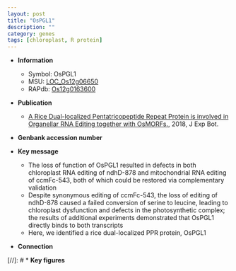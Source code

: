 ```yaml
---
layout: post
title: "OsPGL1"
description: ""
category: genes
tags: [chloroplast, R protein]
---
```


* **Information**  
    + Symbol: OsPGL1  
    + MSU: [LOC_Os12g06650](http://rice.plantbiology.msu.edu/cgi-bin/ORF_infopage.cgi?orf=LOC_Os12g06650)  
    + RAPdb: [Os12g0163600](http://rapdb.dna.affrc.go.jp/viewer/gbrowse_details/irgsp1?name=Os12g0163600)  

* **Publication**  
    + [A Rice Dual-localized Pentatricopeptide Repeat Protein is involved in Organellar RNA Editing together with OsMORFs.](http://www.ncbi.nlm.nih.gov/pubmed?term=A+Rice+Dual-localized+Pentatricopeptide+Repeat+Protein+is+involved+in+Organellar+RNA+Editing+together+with+OsMORFs.%5BTitle%5D), 2018, J Exp Bot.

* **Genbank accession number**  

* **Key message**  
    + The loss of function of OsPGL1 resulted in defects in both chloroplast RNA editing of ndhD-878 and mitochondrial RNA editing of ccmFc-543, both of which could be restored via complementary validation
    + Despite synonymous editing of ccmFc-543, the loss of editing of ndhD-878 caused a failed conversion of serine to leucine, leading to chloroplast dysfunction and defects in the photosynthetic complex; the results of additional experiments demonstrated that OsPGL1 directly binds to both transcripts
    + Here, we identified a rice dual-localized PPR protein, OsPGL1

* **Connection**  

[//]: # * **Key figures**  



